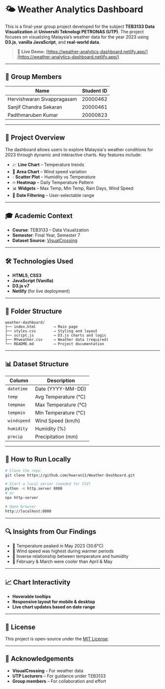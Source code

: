 # 🌤️ Weather Analytics Dashboard

This is a final-year group project developed for the subject **TEB3133 Data Visualization** at **Universiti Teknologi PETRONAS (UTP)**. The project focuses on visualizing Malaysia’s weather data for the year 2023 using **D3.js**, **vanilla JavaScript**, and **real-world data**.

> 🔗 **Live Demo:** [https://weather-analytics-dashboard.netlify.app/](https://weather-analytics-dashboard.netlify.app/)

---

## 👥 Group Members

| Name                       | Student ID |
| -------------------------- | ---------- |
| Hervishwaran Sivappragasam | 20000462   |
| Sanjif Chandra Sekaran     | 20000461   |
| Padthmaruben Kumar         | 20000823   |

---

## 🧠 Project Overview

The dashboard allows users to explore Malaysia's weather conditions for 2023 through dynamic and interactive charts. Key features include:

* 📈 **Line Chart** – Temperature trends
* 💨 **Area Chart** – Wind speed variation
* 💧 **Scatter Plot** – Humidity vs Temperature
* 🔥 **Heatmap** – Daily Temperature Pattern
* 📊 **Widgets** – Max Temp, Min Temp, Rain Days, Wind Speed
* 📅 **Date Filtering** – User-selectable range

---

## 🎓 Academic Context

* **Course**: TEB3133 – Data Visualization
* **Semester**: Final Year, Semester 7
* **Dataset Source**: [VisualCrossing](https://www.visualcrossing.com/)

---

## 🛠️ Technologies Used

* **HTML5, CSS3**
* **JavaScript (Vanilla)**
* **D3.js v7**
* **Netlify** (for live deployment)

---

## 📂 Folder Structure

```
weather-dashboard/
├── index.html        → Main page
├── styles.css        → Styling and layout
├── script.js         → D3.js charts and logic
├── MYweather.csv     → Weather data (required)
└── README.md         → Project documentation
```

---

## 📊 Dataset Structure

| Column      | Description          |
| ----------- | -------------------- |
| `datetime`  | Date (YYYY-MM-DD)    |
| `temp`      | Avg Temperature (°C) |
| `tempmax`   | Max Temperature (°C) |
| `tempmin`   | Min Temperature (°C) |
| `windspeed` | Wind Speed (km/h)    |
| `humidity`  | Humidity (%)         |
| `precip`    | Precipitation (mm)   |

---

## 🧪 How to Run Locally

```bash
# Clone the repo
git clone https://github.com/hwaran11/Weather-Dashboard.git

# Start a local server (needed for CSV)
python -m http.server 8000
# or
npx http-server

# Open browser
http://localhost:8000
```

---

## 🔍 Insights from Our Findings

* 📌 Temperature peaked in May 2023 (30.6°C)
* 📌 Wind speed was highest during warmer periods
* 📌 Inverse relationship between temperature and humidity
* 📌 February & March were cooler than April & May

---

## 📈 Chart Interactivity

* **Hoverable tooltips**
* **Responsive layout for mobile & desktop**
* **Live chart updates based on date range**

---

## 📝 License

This project is open-source under the [MIT License](LICENSE).

---

## 🙏 Acknowledgements

* **VisualCrossing** – For weather data
* **UTP Lecturers** – For guidance under TEB3133
* **Group members** – For collaboration and effort
